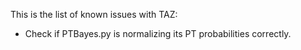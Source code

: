 This is the list of known issues with TAZ:
* Check if PTBayes.py is normalizing its PT probabilities correctly.